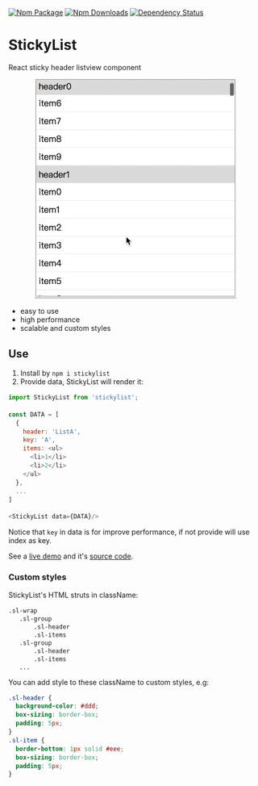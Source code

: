 [![Npm Package](https://img.shields.io/npm/v/stickylist.svg?style=flat-square)](https://www.npmjs.com/package/stickylist)
[![Npm Downloads](http://img.shields.io/npm/dm/stickylist.svg?style=flat-square)](https://www.npmjs.com/package/stickylist)
[![Dependency Status](https://david-dm.org/gwuhaolin/stickylist.svg?style=flat-square)](https://npmjs.org/package/stickylist)

# StickyList
React sticky header listview component

<p align="center">
  <a href="https://gwuhaolin.github.io/redemo/">
    <img alt="redemo" src="./stickylist.gif" width="400">
  </a>
</p>

- easy to use
- high performance
- scalable and custom styles

## Use
1. Install by `npm i stickylist`
2. Provide data, StickyList will render it:
```js
import StickyList from 'stickylist';

const DATA = [
  {
    header: 'ListA',
    key: 'A',
    items: <ul>
      <li>1</li>
      <li>2</li>
    </ul>
  },
  ...
]

<StickyList data={DATA}/>
```

Notice that `key` in data is for improve performance, if not provide will use index as key.

See a [live demo](https://gwuhaolin.github.io/stickylist/) and it's [source code](https://github.com/gwuhaolin/stickylist/blob/master/src/doc/index.js).

### Custom styles
StickyList's HTML struts in className:
```
.sl-wrap
   .sl-group
       .sl-header
       .sl-items
   .sl-group
       .sl-header
       .sl-items
   ...
```
You can add style to these className to custom styles, e.g:
```css
.sl-header {
  background-color: #ddd;
  box-sizing: border-box;
  padding: 5px;
}
.sl-item {
  border-bottom: 1px solid #eee;
  box-sizing: border-box;
  padding: 5px;
}
```
